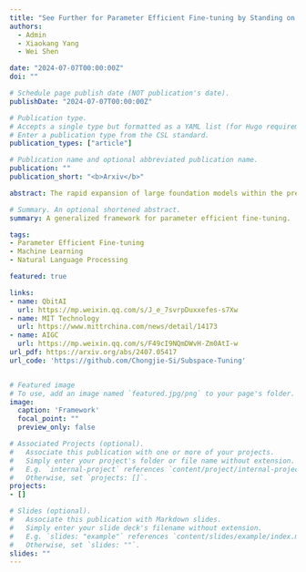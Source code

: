 ```yaml
---
title: "See Further for Parameter Efficient Fine-tuning by Standing on the Shoulders of Decomposition"
authors:
  - Admin
  - Xiaokang Yang
  - Wei Shen

date: "2024-07-07T00:00:00Z"
doi: ""

# Schedule page publish date (NOT publication's date).
publishDate: "2024-07-07T00:00:00Z"

# Publication type.
# Accepts a single type but formatted as a YAML list (for Hugo requirements).
# Enter a publication type from the CSL standard.
publication_types: ["article"]

# Publication name and optional abbreviated publication name.
publication: ""
publication_short: "<b>Arxiv</b>"

abstract: The rapid expansion of large foundation models within the pre-training and fine-tuning framework has underscored that larger models often yield better results. However, the scaling up of large foundation models has led to soaring costs in fine-tuning and parameter storage, rendering extensive adaptations impractical. This challenge has sparked the development of parameter-efficient fine-tuning (PEFT), which focuses on optimizing a select subset of parameters while keeping the rest fixed, significantly lowering computational and storage overheads. While recent years have witnessed a significant success in PEFT, a deep understanding of the fundamental principles behind these methods remains unexplored. To this end, here we take the first step to unify all approaches by dissecting them from a decomposition perspective. We initiate a comprehensive mathematical analysis of these methods, allowing us to delve deeply into their underlying mechanisms, and we explore the reasons behind the variations in performance among different techniques. Furthermore, inspired by our theoretical analysis, we introduce two novel PEFT methods alongside a simple yet effective framework designed to enhance the performance of PEFT techniques across various applications. Our empirical validations, conducted across multiple datasets, demonstrate the efficacy of these methods, showcasing both theoretical validity and practical performance improvements under the guidance of our analytical findings. We believe our work will deepen researchers' understanding of PEFT and other techniques, prompting further contemplation and advancing the research across the whole community.

# Summary. An optional shortened abstract.
summary: A generalized framework for parameter efficient fine-tuning.

tags:
- Parameter Efficient Fine-tuning
- Machine Learning
- Natural Language Processing

featured: true

links:
- name: QbitAI
  url: https://mp.weixin.qq.com/s/J_e_7svrpDuxxefes-s7Xw
- name: MIT Technology
  url: https://www.mittrchina.com/news/detail/14173
- name: AIGC
  url: https://mp.weixin.qq.com/s/F49cI9NQmDWvH-Zm0AtI-w
url_pdf: https://arxiv.org/abs/2407.05417
url_code: 'https://github.com/Chongjie-Si/Subspace-Tuning'


# Featured image
# To use, add an image named `featured.jpg/png` to your page's folder. 
image:
  caption: 'Framework'
  focal_point: ""
  preview_only: false

# Associated Projects (optional).
#   Associate this publication with one or more of your projects.
#   Simply enter your project's folder or file name without extension.
#   E.g. `internal-project` references `content/project/internal-project/index.md`.
#   Otherwise, set `projects: []`.
projects:
- []

# Slides (optional).
#   Associate this publication with Markdown slides.
#   Simply enter your slide deck's filename without extension.
#   E.g. `slides: "example"` references `content/slides/example/index.md`.
#   Otherwise, set `slides: ""`.
slides: ""
---
```


